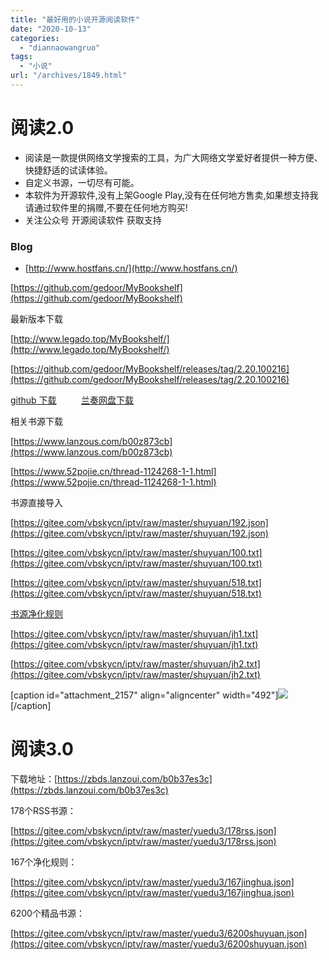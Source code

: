 ```yaml
---
title: "最好用的小说开源阅读软件"
date: "2020-10-13"
categories: 
  - "diannaowangruo"
tags: 
  - "小说"
url: "/archives/1849.html"
---
```


# 阅读2.0

- 阅读是一款提供网络文学搜索的工具，为广大网络文学爱好者提供一种方便、快捷舒适的试读体验。
- 自定义书源，一切尽有可能。
- 本软件为开源软件,没有上架Google Play,没有在任何地方售卖,如果想支持我请通过软件里的捐赠,不要在任何地方购买!
- 关注公众号 开源阅读软件 获取支持

### Blog

- [http://www.hostfans.cn/](http://www.hostfans.cn/)

[](https://github.com/gedoor/MyBookshelf)[](https://github.com/gedoor/MyBookshelf)[https://github.com/gedoor/MyBookshelf](https://github.com/gedoor/MyBookshelf)

最新版本下载

[](http://www.legado.top/MyBookshelf/)[](http://www.legado.top/MyBookshelf/)[](http://www.legado.top/MyBookshelf/)[http://www.legado.top/MyBookshelf/](http://www.legado.top/MyBookshelf/)

[](https://github.com/gedoor/MyBookshelf/releases/tag/2.20.100216)[](https://github.com/gedoor/MyBookshelf/releases/tag/2.20.100216)[](https://github.com/gedoor/MyBookshelf/releases/tag/2.20.100216)[https://github.com/gedoor/MyBookshelf/releases/tag/2.20.100216](https://github.com/gedoor/MyBookshelf/releases/tag/2.20.100216)

[github 下载](https://github.com/gedoor/MyBookshelf/releases/download/2.20.100216/YueDu_2.20.100216.apk)          [兰奏网盘下载](https://zbds.lanzoui.com/b0b31vw9i)

相关书源下载

[](https://www.lanzous.com/b00z873cb)[](https://www.lanzous.com/b00z873cb)[](https://www.lanzous.com/b00z873cb)[https://www.lanzous.com/b00z873cb](https://www.lanzous.com/b00z873cb)

[](https://www.52pojie.cn/thread-1124268-1-1.html)[](https://www.52pojie.cn/thread-1124268-1-1.html)[https://www.52pojie.cn/thread-1124268-1-1.html](https://www.52pojie.cn/thread-1124268-1-1.html)

书源直接导入

[](https://gitee.com/vbskycn/iptv/raw/master/shuyuan/192.json)[](https://gitee.com/vbskycn/iptv/raw/master/shuyuan/192.json)[https://gitee.com/vbskycn/iptv/raw/master/shuyuan/192.json](https://gitee.com/vbskycn/iptv/raw/master/shuyuan/192.json)

[](https://gitee.com/vbskycn/iptv/raw/master/shuyuan/100.txt)[](https://gitee.com/vbskycn/iptv/raw/master/shuyuan/100.txt)[https://gitee.com/vbskycn/iptv/raw/master/shuyuan/100.txt](https://gitee.com/vbskycn/iptv/raw/master/shuyuan/100.txt)

[](https://gitee.com/vbskycn/iptv/raw/master/shuyuan/518.txt)[](https://gitee.com/vbskycn/iptv/raw/master/shuyuan/518.txt)[https://gitee.com/vbskycn/iptv/raw/master/shuyuan/518.txt](https://gitee.com/vbskycn/iptv/raw/master/shuyuan/518.txt)

[书源净化规则](https://gitee.com/vbskycn/iptv/commit/943c58cb3b1fb9d73e3c952f236a7c0530e85be5 "rename shuyuan/书源净化规则.txt to shuyuan/jh1.txt. 书源净化规则1")

[](https://gitee.com/vbskycn/iptv/raw/master/shuyuan/jh1.txt)[](https://gitee.com/vbskycn/iptv/raw/master/shuyuan/jh1.txt)[https://gitee.com/vbskycn/iptv/raw/master/shuyuan/jh1.txt](https://gitee.com/vbskycn/iptv/raw/master/shuyuan/jh1.txt)

[](https://gitee.com/vbskycn/iptv/raw/master/shuyuan/jh2.txt)[](https://gitee.com/vbskycn/iptv/raw/master/shuyuan/jh2.txt)[https://gitee.com/vbskycn/iptv/raw/master/shuyuan/jh2.txt](https://gitee.com/vbskycn/iptv/raw/master/shuyuan/jh2.txt)

\[caption id="attachment\_2157" align="aligncenter" width="492"\][![](https://img-cloud.zhoujie218.top/wp-content/uploads/2021/11/20211101044709745.jpg)](https://img-cloud.zhoujie218.top/wp-content/uploads/2021/11/20211101044709745.jpg) \[/caption\]

# 阅读3.0

下载地址：[](https://zbds.lanzoui.com/b0b37es3c)[](https://zbds.lanzoui.com/b0b37es3c)[](https://zbds.lanzoui.com/b0b37es3c)[https://zbds.lanzoui.com/b0b37es3c](https://zbds.lanzoui.com/b0b37es3c)

178个RSS书源：

 [](https://gitee.com/vbskycn/iptv/raw/master/yuedu3/178rss.json)[](https://gitee.com/vbskycn/iptv/raw/master/yuedu3/178rss.json)[https://gitee.com/vbskycn/iptv/raw/master/yuedu3/178rss.json](https://gitee.com/vbskycn/iptv/raw/master/yuedu3/178rss.json)

167个净化规则：

[](https://gitee.com/vbskycn/iptv/raw/master/yuedu3/167jinghua.json)[](https://gitee.com/vbskycn/iptv/raw/master/yuedu3/167jinghua.json)[https://gitee.com/vbskycn/iptv/raw/master/yuedu3/167jinghua.json](https://gitee.com/vbskycn/iptv/raw/master/yuedu3/167jinghua.json)

6200个精品书源：

[](https://gitee.com/vbskycn/iptv/raw/master/yuedu3/6200shuyuan.json)[](https://gitee.com/vbskycn/iptv/raw/master/yuedu3/6200shuyuan.json)[https://gitee.com/vbskycn/iptv/raw/master/yuedu3/6200shuyuan.json](https://gitee.com/vbskycn/iptv/raw/master/yuedu3/6200shuyuan.json)
